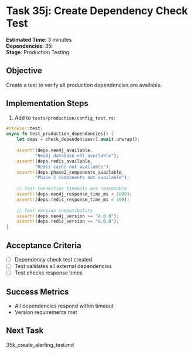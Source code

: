 # Task 35j: Create Dependency Check Test

**Estimated Time**: 3 minutes  
**Dependencies**: 35i  
**Stage**: Production Testing  

## Objective
Create a test to verify all production dependencies are available.

## Implementation Steps

1. Add to `tests/production/config_test.rs`:
```rust
#[tokio::test]
async fn test_production_dependencies() {
    let deps = check_dependencies().await.unwrap();
    
    assert!(deps.neo4j_available,
           "Neo4j database not available");
    assert!(deps.redis_available,
           "Redis cache not available");
    assert!(deps.phase2_components_available,
           "Phase 2 components not available");
    
    // Test connection timeouts are reasonable
    assert!(deps.neo4j_response_time_ms < 1000);
    assert!(deps.redis_response_time_ms < 100);
    
    // Test version compatibility
    assert!(deps.neo4j_version >= "4.0.0");
    assert!(deps.redis_version >= "6.0.0");
}
```

## Acceptance Criteria
- [ ] Dependency check test created
- [ ] Test validates all external dependencies
- [ ] Test checks response times

## Success Metrics
- All dependencies respond within timeout
- Version requirements met

## Next Task
35k_create_alerting_test.md